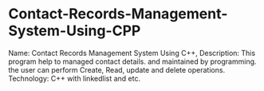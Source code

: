 # Contact-Records-Management-System-Using-CPP
Name: Contact Records Management System Using C++,
Description: This program help to managed contact details. and maintained by programming. the user can perform Create, Read, update and delete operations.
Technology: C++ with linkedlist and etc.

